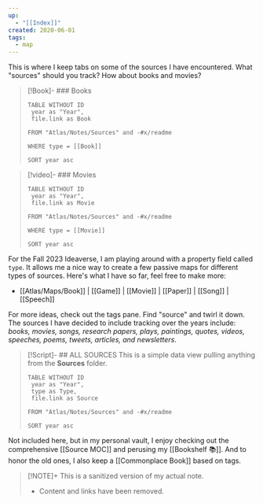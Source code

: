 ```yaml
---
up:
  - "[[Index]]"
created: 2020-06-01
tags:
  - map
---
```

This is where I keep tabs on some of the sources I have encountered. 
What "sources" should you track? 
How about books and movies?

> [!Book]- ### Books
> ```dataview
> TABLE WITHOUT ID
>  year as "Year",
>  file.link as Book
>  
> FROM "Atlas/Notes/Sources" and -#x/readme
> 
> WHERE type = [[Book]]
> 
> SORT year asc
> ```

> [!video]- ### Movies
> ```dataview
> TABLE WITHOUT ID
>  year as "Year",
>  file.link as Movie
>  
> FROM "Atlas/Notes/Sources" and -#x/readme
> 
> WHERE type = [[Movie]]
> 
> SORT year asc
> ```

For the Fall 2023 Ideaverse, I am playing around with a property field called `type`. It allows me a nice way to create a few passive maps for different types of sources. Here's what I have so far, feel free to make more:

- [[Atlas/Maps/Book]] | [[Game]] | [[Movie]] | [[Paper]] | [[Song]] | [[Speech]]

For more ideas, check out the tags pane. Find "source" and twirl it down. The sources I have decided to include tracking over the years include: *books, movies, songs, research papers, plays, paintings, quotes, videos, speeches, poems, tweets, articles, and newsletters*. 

> [!Script]- ## ALL SOURCES
> This is a simple data view pulling anything from the **Sources** folder.
> 
> ```dataview
> TABLE WITHOUT ID
>  year as "Year",
>  type as Type,
>  file.link as Source
>  
> FROM "Atlas/Notes/Sources" and -#x/readme 
> 
> SORT year asc
> ```

Not included here, but in my personal vault, I enjoy checking out the comprehensive [[Source MOC]] and perusing my [[Bookshelf 📚]]. And to honor the old ones, I also keep a [[Commonplace Book]] based on tags.

> [!NOTE]+ This is a sanitized version of my actual note. 
> - Content and links have been removed.








